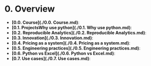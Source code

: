 # 0. Overview

- **[0.0. Course](./0.0. Course.md)**: 
- **[0.1. ProjectsWhy use python](./0.1. Why use python.md)**: 
- **[0.2. Reproducible Analytics](./0.2. Reproducible Analytics.md)**: 
- **[0.3. Innovation](./0.3. Innovation.md)**: 
- **[0.4. Pricing as a system](./0.4. Pricing as a system.md)**: 
- **[0.5. Engineering practices](./0.5. Engineering practices.md)**: 
- **[0.6. Python vs Excel](./0.6. Python vs Excel.md)**: 
- **[0.7. Use cases](./0.7. Use cases.md)**: 